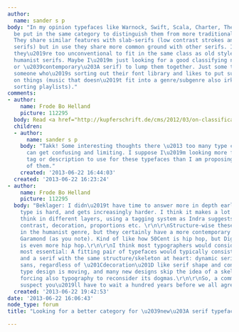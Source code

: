 ```yaml
---
author:
  name: sander s p
body: "In my opinion typefaces like Warnock, Swift, Scala, Charter, TheSerif could
  be put in the same category to distinguish them from more traditional serif typefaces.
  They share similar features with slab-serifs (low contrast strokes and almost blocky
  serifs) but in use they share more common ground with other serifs. I feel like
  they\u2019re too unconventional to fit in the same class as old style and traditional
  humanist serifs. Maybe I\u2019m just looking for a good classifying name (not \u2039modern\u203A
  or \u2039contemporary\u203A serif) to lump them together. Just some thoughts from
  someone who\u2019s sorting out their font library and likes to put suitable labels
  on things (music that doesn\u2019t fit into a genre/subgenre also irks me when I\u2019m
  sorting playlists)."
comments:
- author:
    name: Frode Bo Helland
    picture: 112295
  body: Read <a href="http://kupferschrift.de/cms/2012/03/on-classifications/">this</a>.
  children:
  - author:
      name: sander s p
    body: "Takk! Some interesting thoughts there \u2013 too many type classifications
      can get confusing and limiting. I suppose I\u2019m looking more for a common
      tag or description to use for these typefaces than I am proposing a re-classification
      of them."
    created: '2013-06-22 16:44:03'
  created: '2013-06-22 16:23:24'
- author:
    name: Frode Bo Helland
    picture: 112295
  body: "Beklager: I didn\u2019t have time to answer more in depth earlier. Classifying
    type is hard, and gets increasingly harder. I think it makes a lot of sense to
    think in different layers, using a tagging system as Indra suggests: Structure,
    contrast, decoration, proportions etc. \r\n\r\nStructure-wise these all belong
    in the humanist genre, but they certainly have a more contemporary flair than
    Garamond (as you note). Kind of like how 50Cent is hip hop, but Digable Planets
    is even more hip hop.\r\n\r\nI think most typographers would consider the structure
    most essential: A fitting pair of typefaces would typically consist of a sans
    and a serif with the same structure/skeleton at heart: dynamic serif + dynamic
    sans, regardless of \u201Cdecoration\u201D like serif shape and contrast. But
    type design is moving, and many new designs skip the idea of a skeleton altogether,
    forcing also typography to reconsider its dogmas.\r\n\r\nSo, a common term? I
    suspect you\u2019ll have to wait a hundred years before we all agree."
  created: '2013-06-22 19:42:53'
date: '2013-06-22 16:06:43'
node_type: forum
title: "Looking for a better category for \u2039new\u203A serif typefaces"

---
```

